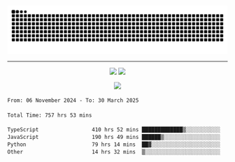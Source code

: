 <div align="center">
  <picture>
      <source
    media="(prefers-color-scheme: dark)"
      srcset="https://raw.githubusercontent.com/platane/snk/output/github-contribution-grid-snake-dark.svg"
      />
    <source
      media="(prefers-color-scheme: light)"
      srcset="https://raw.githubusercontent.com/xct007/xct007/output/github-contribution-grid-snake.svg"
      />
    <img
      alt="Snake"
      src="https://raw.githubusercontent.com/xct007/xct007/output/github-contribution-grid-snake.svg"
      />
  </picture>

</div>

___
<p align="center">
  <img src="https://readme-stats-blush-eta.vercel.app/api/top-langs/?username=xct007&layout=compact" />
  <img src="https://readme-stats-blush-eta.vercel.app/api?username=xct007&show_icons=true&theme=transparent&hide_title=true&include_all_commits=true" />
</p>

<p align="center">
  <img src="https://github-profile-trophy.vercel.app/?username=xct007&no-bg=true&rank=S,SS,SSS,A,AA,AAA,UNKNOWN,SECRET&row=3&title=-Followers,-Stars&margin-w=15&margin-h=15&column=2" />
</p>
<!--START_SECTION:waka-->

```txt
From: 06 November 2024 - To: 30 March 2025

Total Time: 757 hrs 53 mins

TypeScript                 410 hrs 52 mins █████████████▒░░░░░░░░░░░   53.19 %
JavaScript                 190 hrs 49 mins ██████▒░░░░░░░░░░░░░░░░░░   24.71 %
Python                     79 hrs 14 mins  ██▓░░░░░░░░░░░░░░░░░░░░░░   10.26 %
Other                      14 hrs 32 mins  ▒░░░░░░░░░░░░░░░░░░░░░░░░   01.88 %
```

<!--END_SECTION:waka-->
